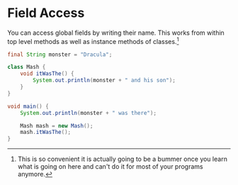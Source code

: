# Field Access


You can access global fields by writing their name. This works from within
top level methods as well as instance methods of classes.[^different]

```java
final String monster = "Dracula";

class Mash {
    void itWasThe() {
        System.out.println(monster + " and his son");
    }
}

void main() {
    System.out.println(monster + " was there");

    Mash mash = new Mash();
    mash.itWasThe();
}
```

[^different]: This is so convenient it is actually going to be a bummer once you learn what is going on here
and can't do it for most of your programs anymore.